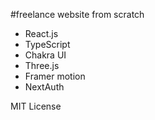 #freelance website from scratch

+ React.js
+ TypeScript
+ Chakra UI
+ Three.js
+ Framer motion
+ NextAuth

MIT License
```
